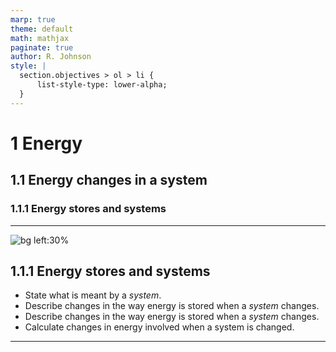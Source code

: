 ```yaml
---
marp: true
theme: default
math: mathjax
paginate: true
author: R. Johnson
style: |
  section.objectives > ol > li {
      list-style-type: lower-alpha;
  }
---
```


# 1 Energy
## 1.1 Energy changes in a system
### 1.1.1 Energy stores and systems

---

<!-- _class: objectives -->

![bg left:30%](https://images.unsplash.com/photo-1492962827063-e5ea0d8c01f5?ixlib=rb-4.0.3&ixid=MnwxMjA3fDB8MHxwaG90by1wYWdlfHx8fGVufDB8fHx8&auto=format&fit=crop&w=2121&q=80)
## 1.1.1 Energy stores and systems


- State what is meant by a _system_.
- Describe changes in the way energy is stored when a _system_ changes.
- Describe changes in the way energy is stored when a _system_ changes.
- Calculate changes in energy involved when a system is changed.



---